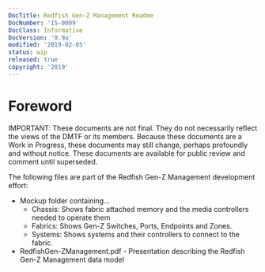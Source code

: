 ```yaml
---
DocTitle: Redfish Gen-Z Management Readme
DocNumber: 'IS-0009'
DocClass: Informative
DocVersion: '0.9a'
modified: '2019-02-05'
status: wip
released: true
copyright: '2019'
---
```


# Foreword

IMPORTANT: These documents are not final.  They do not necessarily reflect the views of the DMTF or its members.  Because these documents are a Work in Progress, these documents may still change, perhaps profoundly and without notice.  These documents are available for public review and comment until superseded.

The following files are part of the Redfish Gen-Z Management development effort:

* Mockup folder containing...
    * Chassis: Shows fabric attached memory and the media controllers needed to operate them
    * Fabrics: Shows Gen-Z Switches, Ports, Endpoints and Zones.
    * Systems: Shows systems and their controllers to connect to the fabric.
* RedfishGen-ZManagement.pdf - Presentation describing the Redfish Gen-Z Management data model

